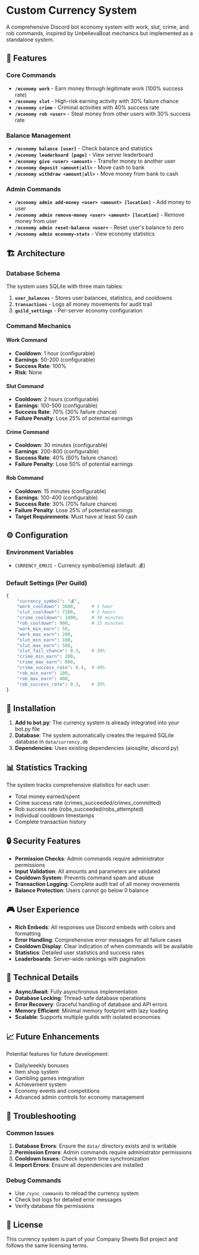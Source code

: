 # Custom Currency System

A comprehensive Discord bot economy system with work, slut, crime, and rob commands, inspired by UnbelievaBoat mechanics but implemented as a standalone system.

## 🎯 Features

### Core Commands
- **`/economy work`** - Earn money through legitimate work (100% success rate)
- **`/economy slut`** - High-risk earning activity with 30% failure chance
- **`/economy crime`** - Criminal activities with 40% success rate
- **`/economy rob <user>`** - Steal money from other users with 30% success rate

### Balance Management
- **`/economy balance [user]`** - Check balance and statistics
- **`/economy leaderboard [page]`** - View server leaderboard
- **`/economy give <user> <amount>`** - Transfer money to another user
- **`/economy deposit <amount|all>`** - Move cash to bank
- **`/economy withdraw <amount|all>`** - Move money from bank to cash

### Admin Commands
- **`/economy admin add-money <user> <amount> [location]`** - Add money to user
- **`/economy admin remove-money <user> <amount> [location]`** - Remove money from user
- **`/economy admin reset-balance <user>`** - Reset user's balance to zero
- **`/economy admin economy-stats`** - View economy statistics

## 🏗️ Architecture

### Database Schema
The system uses SQLite with three main tables:

1. **`user_balances`** - Stores user balances, statistics, and cooldowns
2. **`transactions`** - Logs all money movements for audit trail
3. **`guild_settings`** - Per-server economy configuration

### Command Mechanics

#### Work Command
- **Cooldown**: 1 hour (configurable)
- **Earnings**: 50-200 (configurable)
- **Success Rate**: 100%
- **Risk**: None

#### Slut Command
- **Cooldown**: 2 hours (configurable)
- **Earnings**: 100-500 (configurable)
- **Success Rate**: 70% (30% failure chance)
- **Failure Penalty**: Lose 25% of potential earnings

#### Crime Command
- **Cooldown**: 30 minutes (configurable)
- **Earnings**: 200-800 (configurable)
- **Success Rate**: 40% (60% failure chance)
- **Failure Penalty**: Lose 50% of potential earnings

#### Rob Command
- **Cooldown**: 15 minutes (configurable)
- **Earnings**: 100-400 (configurable)
- **Success Rate**: 30% (70% failure chance)
- **Failure Penalty**: Lose 25% of potential earnings
- **Target Requirements**: Must have at least 50 cash

## ⚙️ Configuration

### Environment Variables
- `CURRENCY_EMOJI` - Currency symbol/emoji (default: 💰)

### Default Settings (Per Guild)
```python
{
    "currency_symbol": "💰",
    "work_cooldown": 3600,      # 1 hour
    "slut_cooldown": 7200,      # 2 hours
    "crime_cooldown": 1800,     # 30 minutes
    "rob_cooldown": 900,        # 15 minutes
    "work_min_earn": 50,
    "work_max_earn": 200,
    "slut_min_earn": 100,
    "slut_max_earn": 500,
    "slut_fail_chance": 0.3,    # 30%
    "crime_min_earn": 200,
    "crime_max_earn": 800,
    "crime_success_rate": 0.4,  # 40%
    "rob_min_earn": 100,
    "rob_max_earn": 400,
    "rob_success_rate": 0.3,    # 30%
}
```

## 🚀 Installation

1. **Add to bot.py**: The currency system is already integrated into your bot.py file
2. **Database**: The system automatically creates the required SQLite database in `data/currency.db`
3. **Dependencies**: Uses existing dependencies (aiosqlite, discord.py)

## 📊 Statistics Tracking

The system tracks comprehensive statistics for each user:
- Total money earned/spent
- Crime success rate (crimes_succeeded/crimes_committed)
- Rob success rate (robs_succeeded/robs_attempted)
- Individual cooldown timestamps
- Complete transaction history

## 🔒 Security Features

- **Permission Checks**: Admin commands require administrator permissions
- **Input Validation**: All amounts and parameters are validated
- **Cooldown System**: Prevents command spam and abuse
- **Transaction Logging**: Complete audit trail of all money movements
- **Balance Protection**: Users cannot go below 0 balance

## 🎮 User Experience

- **Rich Embeds**: All responses use Discord embeds with colors and formatting
- **Error Handling**: Comprehensive error messages for all failure cases
- **Cooldown Display**: Clear indication of when commands will be available
- **Statistics**: Detailed user statistics and success rates
- **Leaderboards**: Server-wide rankings with pagination

## 🔧 Technical Details

- **Async/Await**: Fully asynchronous implementation
- **Database Locking**: Thread-safe database operations
- **Error Recovery**: Graceful handling of database and API errors
- **Memory Efficient**: Minimal memory footprint with lazy loading
- **Scalable**: Supports multiple guilds with isolated economies

## 📈 Future Enhancements

Potential features for future development:
- Daily/weekly bonuses
- Item shop system
- Gambling games integration
- Achievement system
- Economy events and competitions
- Advanced admin controls for economy management

## 🐛 Troubleshooting

### Common Issues
1. **Database Errors**: Ensure the `data/` directory exists and is writable
2. **Permission Errors**: Admin commands require administrator permissions
3. **Cooldown Issues**: Check system time synchronization
4. **Import Errors**: Ensure all dependencies are installed

### Debug Commands
- Use `/sync_commands` to reload the currency system
- Check bot logs for detailed error messages
- Verify database file permissions

## 📝 License

This currency system is part of your Company Sheets Bot project and follows the same licensing terms.
